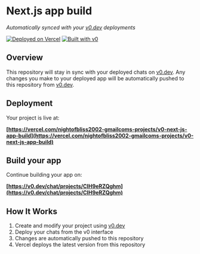 # Next.js app build

*Automatically synced with your [v0.dev](https://v0.dev) deployments*

[![Deployed on Vercel](https://img.shields.io/badge/Deployed%20on-Vercel-black?style=for-the-badge&logo=vercel)](https://vercel.com/nightofbliss2002-gmailcoms-projects/v0-next-js-app-build)
[![Built with v0](https://img.shields.io/badge/Built%20with-v0.dev-black?style=for-the-badge)](https://v0.dev/chat/projects/CIH9eRZQghm)

## Overview

This repository will stay in sync with your deployed chats on [v0.dev](https://v0.dev).
Any changes you make to your deployed app will be automatically pushed to this repository from [v0.dev](https://v0.dev).

## Deployment

Your project is live at:

**[https://vercel.com/nightofbliss2002-gmailcoms-projects/v0-next-js-app-build](https://vercel.com/nightofbliss2002-gmailcoms-projects/v0-next-js-app-build)**

## Build your app

Continue building your app on:

**[https://v0.dev/chat/projects/CIH9eRZQghm](https://v0.dev/chat/projects/CIH9eRZQghm)**

## How It Works

1. Create and modify your project using [v0.dev](https://v0.dev)
2. Deploy your chats from the v0 interface
3. Changes are automatically pushed to this repository
4. Vercel deploys the latest version from this repository
